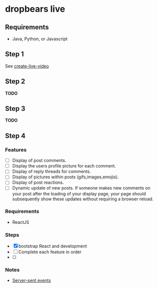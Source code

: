 # dropbears live

## Requirements

* Java, Python, or Javascript

## Step 1

See [create-live-video](./create-live-video/README.md)

## Step 2

**TODO**

## Step 3

**TODO**

## Step 4

### Features

- [ ] Display of post comments.
- [ ] Display the users profile picture for each comment.
- [ ] Display of reply threads for comments.
- [ ] Display of pictures within posts (gifs,images,emojis).
- [ ] Display of post reactions.
- [ ] Dynamic update of new posts. If someone makes new comments on your post after
the loading of your display page, your page should subsequently show these updates without requiring a browser reload.

### Requirements
* ReactJS

### Steps

- [x] bootstrap React and development
- [ ] Complete each feature in order
- [ ] 

### Notes

* [Server-sent events](https://developers.facebook.com/docs/graph-api/server-sent-events)